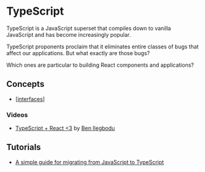 # TypeScript

TypeScript is a JavaScript superset that compiles down to vanilla JavaScript and has become increasingly popular.

TypeScript proponents proclaim that it eliminates entire classes of bugs that affect our applications. But what exactly are those bugs?

Which ones are particular to building React components and applications?

## Concepts

- [[interfaces]]

### Videos

- [TypeScript + React <3](https://platform.ui.dev/courses/1024308/lectures/24769018) by [Ben Ilegbodu](https://twitter.com/benmvp)

## Tutorials

- [A simple guide for migrating from JavaScript to TypeScript](https://blog.logrocket.com/a-simple-guide-for-migrating-from-javascript-to-typescript/)

[//begin]: # "Autogenerated link references for markdown compatibility"
[interfaces]: interfaces "Interfaces"
[//end]: # "Autogenerated link references"
